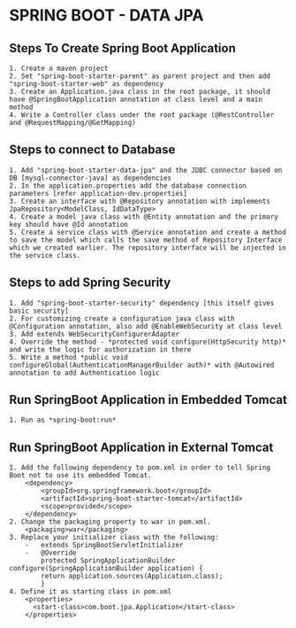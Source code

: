 # SPRING BOOT - DATA JPA 
## Steps To Create Spring Boot Application
	1. Create a maven project
	2. Set "spring-boot-starter-parent" as parent project and then add "spring-boot-starter-web" as dependency
	3. Create an Application.java class in the root package, it should have @SpringBootApplication annotation at class level and a main method
	4. Write a Controller class under the root package (@RestController and @RequestMapping/@GetMapping)

## Steps to connect to Database
	1. Add "spring-boot-starter-data-jpa" and the JDBC connector based on DB [mysql-connector-java] as dependencies
	2. In the application.properties add the database connection parameters [refer application-dev.properties]
	3. Create an interface with @Repository annotation with implements JpaRepository<ModelClass, IdDataType>
	4. Create a model java class with @Entity annotation and the primary key should have @Id annotation
	5. Create a service class with @Service annotation and create a method to save the model which calls the save method of Repository Interface which we created earlier. The repository interface will be injected in the service class.
	
## Steps to add Spring Security
	1. Add "spring-boot-starter-security" dependency [this itself gives basic security]
	2. For customizing create a configuration java class with @Configuration annotation, also add @EnableWebSecurity at class level
	3. Add extends WebSecurityConfigurerAdapter
	4. Override the method - *protected void configure(HttpSecurity http)* and write the logic for authorization in there
	5. Write a method *public void configureGlobal(AuthenticationManagerBuilder auth)* with @Autowired annotation to add Authentication logic
	
## Run SpringBoot Application in Embedded Tomcat
	1. Run as *spring-boot:run*	
	
	

## Run SpringBoot Application in External Tomcat
	1. Add the following dependency to pom.xml in order to tell Spring Boot not to use its embedded Tomcat.
		<dependency>
	    	<groupId>org.springframework.boot</groupId>
	    	<artifactId>spring-boot-starter-tomcat</artifactId>
	    	<scope>provided</scope>
		</dependency>
	2. Change the packaging property to war in pom.xml.
		<packaging>war</packaging>
	3. Replace your initializer class with the following:
		- 	extends SpringBootServletInitializer
		- 	@Override
	    	protected SpringApplicationBuilder configure(SpringApplicationBuilder application) {
	        return application.sources(Application.class);
	    	}
	4. Define it as starting class in pom.xml
		<properties>
	      <start-class>com.boot.jpa.Application</start-class>
		</properties>	    		